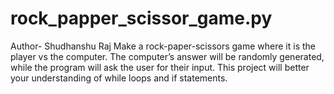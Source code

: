 # rock_papper_scissor_game.py
Author- Shudhanshu Raj
Make a rock-paper-scissors game where it is the player vs the computer. The computer’s answer will be randomly generated, while the program will ask the user for their input. This project will better your understanding of while loops and if statements.
